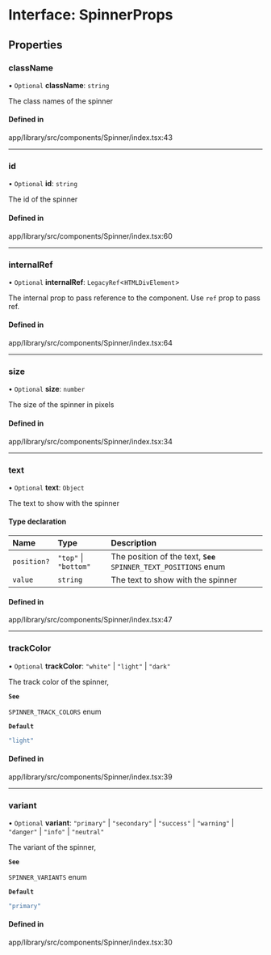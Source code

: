 # Interface: SpinnerProps

## Properties

### className

• `Optional` **className**: `string`

The class names of the spinner

#### Defined in

app/library/src/components/Spinner/index.tsx:43

___

### id

• `Optional` **id**: `string`

The id of the spinner

#### Defined in

app/library/src/components/Spinner/index.tsx:60

___

### internalRef

• `Optional` **internalRef**: `LegacyRef`\<`HTMLDivElement`\>

The internal prop to pass reference to the component. Use `ref` prop to pass ref.

#### Defined in

app/library/src/components/Spinner/index.tsx:64

___

### size

• `Optional` **size**: `number`

The size of the spinner in pixels

#### Defined in

app/library/src/components/Spinner/index.tsx:34

___

### text

• `Optional` **text**: `Object`

The text to show with the spinner

#### Type declaration

| Name | Type | Description |
| :------ | :------ | :------ |
| `position?` | ``"top"`` \| ``"bottom"`` | The position of the text, **`See`** `SPINNER_TEXT_POSITIONS` enum |
| `value` | `string` | The text to show with the spinner |

#### Defined in

app/library/src/components/Spinner/index.tsx:47

___

### trackColor

• `Optional` **trackColor**: ``"white"`` \| ``"light"`` \| ``"dark"``

The track color of the spinner,

**`See`**

`SPINNER_TRACK_COLORS` enum

**`Default`**

```ts
"light"
```

#### Defined in

app/library/src/components/Spinner/index.tsx:39

___

### variant

• `Optional` **variant**: ``"primary"`` \| ``"secondary"`` \| ``"success"`` \| ``"warning"`` \| ``"danger"`` \| ``"info"`` \| ``"neutral"``

The variant of the spinner,

**`See`**

`SPINNER_VARIANTS` enum

**`Default`**

```ts
"primary"
```

#### Defined in

app/library/src/components/Spinner/index.tsx:30
